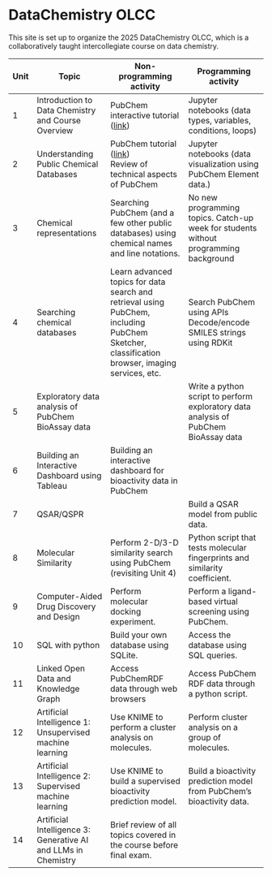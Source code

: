 # DataChemistry OLCC
This site is set up to organize the 2025 DataChemistry OLCC, which is a collaboratively taught intercollegiate course on data chemistry.

| Unit | Topic                                          | Non-programming activity                                                                                                                                   | Programming activity                                                                                      |
|------|------------------------------------------------|-----------------------------------------------------------------------------------------------------------------------------------------------------------|----------------------------------------------------------------------------------------------------------|
| 1    | Introduction to Data Chemistry and Course Overview | PubChem interactive tutorial ([link](https://www.nlm.nih.gov/oet/ed/pubchem/tutorial/index.html))                                                          | Jupyter notebooks (data types, variables, conditions, loops)                                              |
| 2    | Understanding Public Chemical Databases         | PubChem tutorial ([link](https://doi.org/10.1002/cpz1.217)) <br> Review of technical aspects of PubChem                                                   | Jupyter notebooks (data visualization using PubChem Element data.)                                        |
| 3    | Chemical representations                       | Searching PubChem (and a few other public databases) using chemical names and line notations.                                                             | No new programming topics. Catch-up week for students without programming background                      |
| 4    | Searching chemical databases                   | Learn advanced topics for data search and retrieval using PubChem, including PubChem Sketcher, classification browser, imaging services, etc.              | Search PubChem using APIs <br> Decode/encode SMILES strings using RDKit                                   |
| 5    | Exploratory data analysis of PubChem BioAssay data |                                                                                                                                                           | Write a python script to perform exploratory data analysis of PubChem BioAssay data                       |
| 6    | Building an Interactive Dashboard using Tableau | Building an interactive dashboard for bioactivity data in PubChem                                                                                          |                                                                                                          |
| 7    | QSAR/QSPR                                      |                                                                                                                                                           | Build a QSAR model from public data.                                                                     |
| 8    | Molecular Similarity                           | Perform 2-D/3-D similarity search using PubChem (revisiting Unit 4)                                                                                       | Python script that tests molecular fingerprints and similarity coefficient.                               |
| 9    | Computer-Aided Drug Discovery and Design       | Perform molecular docking experiment.                                                                                                                      | Perform a ligand-based virtual screening using PubChem.                                                  |
| 10   | SQL with python                                | Build your own database using SQLite.                                                                                                                      | Access the database using SQL queries.                                                                   |
| 11   | Linked Open Data and Knowledge Graph           | Access PubChemRDF data through web browsers                                                                                                                | Access PubChem RDF data through a python script.                                                         |
| 12   | Artificial Intelligence 1: Unsupervised machine learning | Use KNIME to perform a cluster analysis on molecules.                                                                                                     | Perform cluster analysis on a group of molecules.                                                        |
| 13   | Artificial Intelligence 2: Supervised machine learning | Use KNIME to build a supervised bioactivity prediction model.                                                                                             | Build a bioactivity prediction model from PubChem’s bioactivity data.                                    |
| 14   | Artificial Intelligence 3: Generative AI and LLMs in Chemistry | Brief review of all topics covered in the course before final exam.                                                                                        |                                                                                                          |

